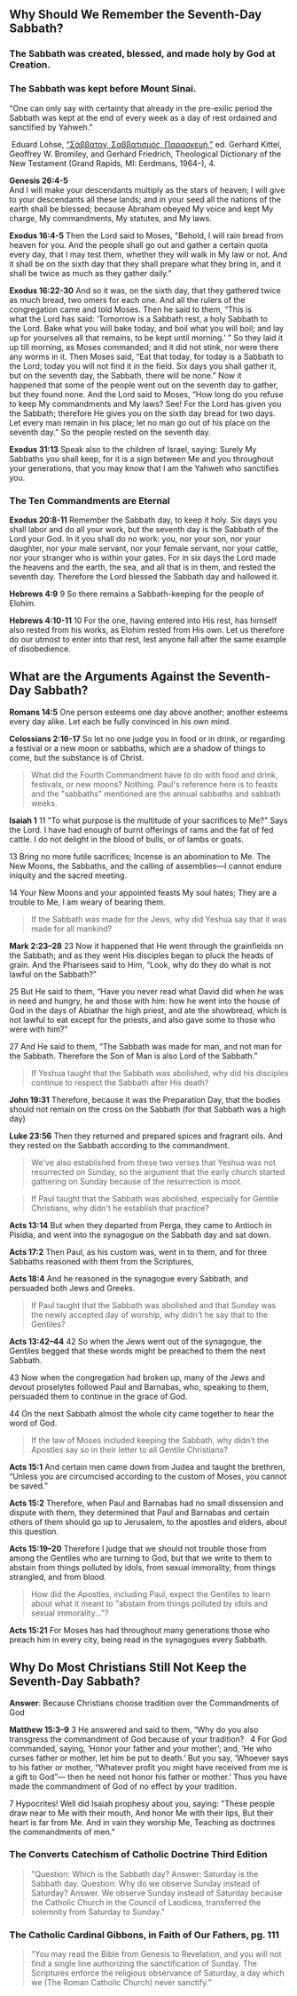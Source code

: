 ## Why Should We Remember the Seventh-Day Sabbath?

### The Sabbath was created, blessed, and made holy by God at Creation.

### The Sabbath was kept before Mount Sinai.

"One can only say with certainty that already in the pre-exilic period the Sabbath was kept at the end of every week as a day of rest ordained and sanctified by Yahweh."

 Eduard Lohse, [“Σάββατον, Σαββατισμός, Παρασκευή,”](https://ref.ly/logosres/tdnt?ref=GreekStrongs.4521&off=7437&ctx=+strictly+as+later.+~One+can+only+say+wit) ed. Gerhard Kittel, Geoffrey W. Bromiley, and Gerhard Friedrich, Theological Dictionary of the New Testament (Grand Rapids, MI: Eerdmans, 1964–), 4.

**Genesis 26:4-5**  
And I will make your descendants multiply as the stars of heaven; I will give to your descendants all these lands; and in your seed all the nations of the earth shall be blessed; because Abraham obeyed My voice and kept My charge, My commandments, My statutes, and My laws.

**Exodus 16:4-5**
Then the Lord said to Moses, "Behold, I will rain bread from heaven for you. And the people shall go out and gather a certain quota every day, that I may test them, whether they will walk in My law or not. And it shall be on the sixth day that they shall prepare what they bring in, and it shall be twice as much as they gather daily."

**Exodus 16:22-30**
And so it was, on the sixth day, that they gathered twice as much bread, two omers for each one. And all the rulers of the congregation came and told Moses. Then he said to them, “This is what the Lord has said: ‘Tomorrow is a Sabbath rest, a holy Sabbath to the Lord. Bake what you will bake today, and boil what you will boil; and lay up for yourselves all that remains, to be kept until morning.’ ” So they laid it up till morning, as Moses commanded; and it did not stink, nor were there any worms in it. Then Moses said, “Eat that today, for today is a Sabbath to the Lord; today you will not find it in the field. Six days you shall gather it, but on the seventh day, the Sabbath, there will be none.” Now it happened that some of the people went out on the seventh day to gather, but they found none. And the Lord said to Moses, “How long do you refuse to keep My commandments and My laws? See! For the Lord has given you the Sabbath; therefore He gives you on the sixth day bread for two days. Let every man remain in his place; let no man go out of his place on the seventh day.” So the people rested on the seventh day.

**Exodus 31:13**
Speak also to the children of Israel, saying: Surely My Sabbaths you shall keep, for it is a sign between Me and you throughout your generations, that you may know that I am the Yahweh who sanctifies you.

### The Ten Commandments are Eternal

**Exodus 20:8-11**
Remember the Sabbath day, to keep it holy. Six days you shall labor and do all your work, but the seventh day is the Sabbath of the Lord your God. In it you shall do no work: you, nor your son, nor your daughter, nor your male servant, nor your female servant, nor your cattle, nor your stranger who is within your gates. For in six days the Lord made the heavens and the earth, the sea, and all that is in them, and rested the seventh day. Therefore the Lord blessed the Sabbath day and hallowed it.

**Hebrews 4:9**
9 So there remains a Sabbath-keeping for the people of Elohim. 

**Hebrews 4:10-11**
10 For the one, having entered into His rest, has himself also rested from his works, as Elohim rested from His own. Let us therefore do our utmost to enter into that rest, lest anyone fall after the same example of disobedience.

## What are the Arguments Against the Seventh-Day Sabbath?

**Romans 14:5** 
One person esteems one day above another; another esteems every day alike. Let each be fully convinced in his own mind. 

**Colossians 2:16-17** 
So let no one judge you in food or in drink, or regarding a festival or a new moon or sabbaths, which are a shadow of things to come, but the substance is of Christ.

> What did the Fourth Commandment have to do with food and drink, festivals, or new moons? Nothing. Paul's reference here is to feasts and the "sabbaths" mentioned are the annual sabbaths and sabbath weeks.

**Isaiah 1** 
11 "To what purpose is the multitude of your sacrifices to Me?" Says the Lord.
I have had enough of burnt offerings of rams and the fat of fed cattle.
I do not delight in the blood of bulls, or of lambs or goats.

13 Bring no more futile sacrifices; Incense is an abomination to Me.
The New Moons, the Sabbaths, and the calling of assemblies—I cannot endure iniquity and the sacred meeting.

14 Your New Moons and your appointed feasts My soul hates;
They are a trouble to Me, I am weary of bearing them.


> If the Sabbath was made for the Jews, why did Yeshua say that it was made for all mankind?

**Mark 2:23–28**
23 Now it happened that He went through the grainfields on the Sabbath; and as they went His disciples began to pluck the heads of grain. And the Pharisees said to Him, “Look, why do they do what is not lawful on the Sabbath?”

25 But He said to them, “Have you never read what David did when he was in need and hungry, he and those with him: how he went into the house of God in the days of Abiathar the high priest, and ate the showbread, which is not lawful to eat except for the priests, and also gave some to those who were with him?”

27 And He said to them, “The Sabbath was made for man, and not man for the Sabbath. Therefore the Son of Man is also Lord of the Sabbath.”

> If Yeshua taught that the Sabbath was abolished, why did his disciples continue to respect the Sabbath after His death?

**John 19:31**
Therefore, because it was the Preparation Day, that the bodies should not remain on the cross on the Sabbath (for that Sabbath was a high day)

**Luke 23:56**
Then they returned and prepared spices and fragrant oils. And they rested on the Sabbath according to the commandment.

> We've also established from these two verses that Yeshua was not resurrected on Sunday, so the argument that the early church started gathering on Sunday because of the resurrection is moot.

> If Paul taught that the Sabbath was abolished, especially for Gentile Christians, why didn't he establish that practice?

**Acts 13:14**
But when they departed from Perga, they came to Antioch in Pisidia, and went into the synagogue on the Sabbath day and sat down.

**Acts 17:2**
Then Paul, as his custom was, went in to them, and for three Sabbaths reasoned with them from the Scriptures,

**Acts 18:4**
And he reasoned in the synagogue every Sabbath, and persuaded both Jews and Greeks.

> If Paul taught that the Sabbath was abolished and that Sunday was the newly accepted day of worship, why didn't he say that to the Gentiles?

**Acts 13:42–44**
42 So when the Jews went out of the synagogue, the Gentiles begged that these words might be preached to them the next Sabbath. 

43 Now when the congregation had broken up, many of the Jews and devout proselytes followed Paul and Barnabas, who, speaking to them, persuaded them to continue in the grace of God.

44 On the next Sabbath almost the whole city came together to hear the word of God.

> If the law of Moses included keeping the Sabbath, why didn't the Apostles say so in their letter to all Gentile Christians?

**Acts 15:1**
And certain men came down from Judea and taught the brethren, “Unless you are circumcised according to the custom of Moses, you cannot be saved.” 

**Acts 15:2**
Therefore, when Paul and Barnabas had no small dissension and dispute with them, they determined that Paul and Barnabas and certain others of them should go up to Jerusalem, to the apostles and elders, about this question.

**Acts 15:19–20**
Therefore I judge that we should not trouble those from among the Gentiles who are turning to God, but that we write to them to abstain from things polluted by idols, from sexual immorality, from things strangled, and from blood.

> How did the Apostles, including Paul, expect the Gentiles to learn about what it meant to "abstain from things polluted by idols and sexual immorality..."?

**Acts 15:21**
For Moses has had throughout many generations those who preach him in every city, being read in the synagogues every Sabbath.

## Why Do Most Christians Still Not Keep the Seventh-Day Sabbath?

**Answer**: Because Christians choose tradition over the Commandments of God

**Matthew 15:3–9**
3 He answered and said to them, “Why do you also transgress the commandment of God because of your tradition? 
 
4 For God commanded, saying, ‘Honor your father and your mother’; and, ‘He who curses father or mother, let him be put to death.’ But you say, ‘Whoever says to his father or mother, “Whatever profit you might have received from me is a gift to God”— then he need not honor his father or mother.’ Thus you have made the commandment of God of no effect by your tradition. 

7 Hypocrites! Well did Isaiah prophesy about you, saying:
"These people draw near to Me with their mouth,
And honor Me with their lips,
But their heart is far from Me.
And in vain they worship Me,
Teaching as doctrines the commandments of men."

### The Converts Catechism of Catholic Doctrine Third Edition

> "Question: Which is the Sabbath day?
Answer: Saturday is the Sabbath day.
Question: Why do we observe Sunday instead of Saturday?
Answer. We observe Sunday instead of Saturday because the Catholic Church in the Council of Laodicea, transferred the solemnity from Saturday to Sunday."

### The Catholic Cardinal Gibbons, in Faith of Our Fathers, pg. 111

> "You may read the Bible from Genesis to Revelation, and you will not find a single line authorizing the sanctification of Sunday. The Scriptures enforce the religious observance of Saturday, a day which we (The Roman Catholic Church) never sanctify.”

